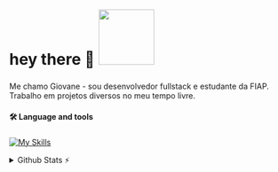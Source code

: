 <h1>
	hey there 👋
	<img height="100" width="auto" src="https://media.giphy.com/media/M9gbBd9nbDrOTu1Mqx/giphy.gif"/>
</h1>

###

<p>
	Me chamo Giovane - sou desenvolvedor fullstack e estudante da FIAP.
	Trabalho em projetos diversos no meu tempo livre.
</p>

<h4 align="left">🛠 Language and tools</h4>

###

<div align="left">

  [![My Skills](https://skillicons.dev/icons?i=php,python,docker,linux,wordpress,nodejs,html,css)](https://skillicons.dev)

</div>

<!-- GitHub Stats -->
<details>
  <summary>Github Stats ⚡</summary>
  <br>
<div align="center" style="display: flex; flex-wrap: wrap; justify-content: center;">
  <!-- GitHub Stats Cards -->
  <img height="140em" src="https://github-readme-stats.vercel.app/api?username=giovane-f16&show_icons=true&locale=en&theme=midnight-purple&rank_icon=github&card_width=100" />
  <img height="140em" src="https://github-readme-stats.vercel.app/api/top-langs/?username=giovane-f16&theme=midnight-purple&layout=compact&card_width=100">
</div>
</details>

###